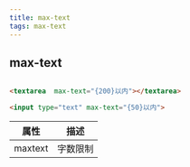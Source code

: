 ```yaml
---
title: max-text
tags: max-text
---
```


## max-text

```html

<textarea  max-text="{200}以内"></textarea>

<input type="text" max-text="{50}以内">

```

| 属性    | 描述     |  
| ------- | ------- | 
| maxtext | 字数限制 |   


